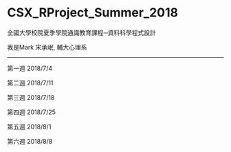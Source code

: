 # CSX_RProject_Summer_2018
全國大學校院夏季學院通識教育課程─資料科學程式設計


我是Mark 宋承岷, 輔大心理系

---------------------------


第一週 2018/7/4


第二週 2018/7/11


第三週 2018/7/18


第四週 2018/7/25


第五週 2018/8/1


第六週 2018/8/8